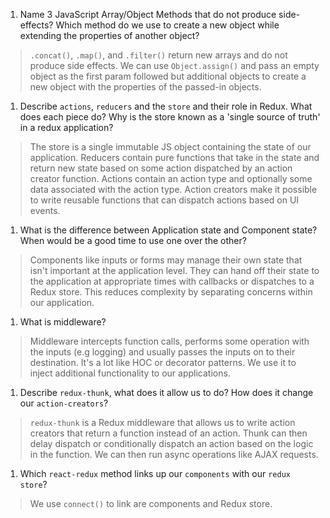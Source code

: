 1.  Name 3 JavaScript Array/Object Methods that do not produce side-effects? Which method do we use to create a new object while extending the properties of another object?

> `.concat()`, `.map()`, and `.filter()` return new arrays and do not produce side effects. We can use `Object.assign()` and pass an empty object as the first param followed but additional objects to create a new object with the properties of the passed-in objects.

1.  Describe `actions`, `reducers` and the `store` and their role in Redux. What does each piece do? Why is the store known as a 'single source of truth' in a redux application?

> The store is a single immutable JS object containing the state of our application. Reducers contain pure functions that take in the state and return new state based on some action dispatched by an action creator function. Actions contain an action type and optionally some data associated with the action type. Action creators make it possible to write reusable functions that can dispatch actions based on UI events.

1.  What is the difference between Application state and Component state? When would be a good time to use one over the other?

> Components like inputs or forms may manage their own state that isn't important at the application level. They can hand off their state to the application at appropriate times with callbacks or dispatches to a Redux store. This reduces complexity by separating concerns within our application.

1.  What is middleware?

> Middleware intercepts function calls, performs some operation with the inputs (e.g logging) and usually passes the inputs on to their destination. It's a lot like HOC or decorator patterns. We use it to inject additional functionality to our applications.

1.  Describe `redux-thunk`, what does it allow us to do? How does it change our `action-creators`?

> `redux-thunk` is a Redux middleware that allows us to write action creators that return a function instead of an action. Thunk can then delay dispatch or conditionally dispatch an action based on the logic in the function. We can then run async operations like AJAX requests.

1.  Which `react-redux` method links up our `components` with our `redux store`?

> We use `connect()` to link are components and Redux store.
